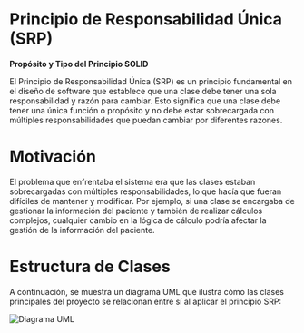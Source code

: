# **Principio de Responsabilidad Única (SRP)**

 **Propósito y Tipo del Principio SOLID**

El Principio de Responsabilidad Única (SRP) es un principio fundamental en el diseño de software que establece que una clase debe tener una sola responsabilidad y razón para cambiar. Esto significa que una clase debe tener una única función o propósito y no debe estar sobrecargada con múltiples responsabilidades que puedan cambiar por diferentes razones.

# **Motivación**

El problema que enfrentaba el sistema era que las clases estaban sobrecargadas con múltiples responsabilidades, lo que hacía que fueran difíciles de mantener y modificar. Por ejemplo, si una clase se encargaba de gestionar la información del paciente y también de realizar cálculos complejos, cualquier cambio en la lógica de cálculo podría afectar la gestión de la información del paciente.

# **Estructura de Clases**

A continuación, se muestra un diagrama UML que ilustra cómo las clases principales del proyecto se relacionan entre sí al aplicar el principio SRP:

  ![Diagrama UML](https://github.com/user-attachments/assets/53862668-8ec8-471e-b987-e0d524bf82c0)



